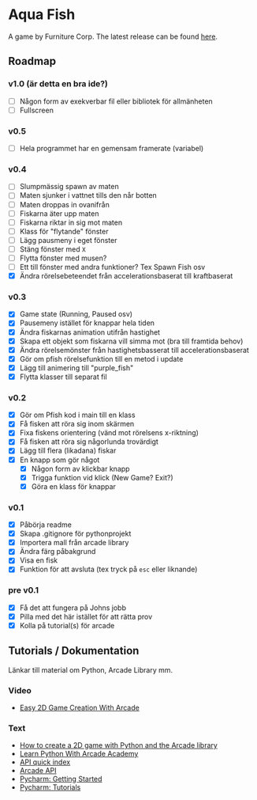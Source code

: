 # Aqua Fish

A game by Furniture Corp. The latest release can be found [here](https://github.com/owlnical/fc-aqua-fish/releases).

## Roadmap

### v1.0 (är detta en bra ide?)

- [ ] Någon form av exekverbar fil eller bibliotek för allmänheten
- [ ] Fullscreen

### v0.5

- [ ] Hela programmet har en gemensam framerate (variabel)

### v0.4

- [ ] Slumpmässig spawn av maten
- [ ] Maten sjunker i vattnet tills den når botten
- [ ] Maten droppas in ovanifrån
- [ ] Fiskarna äter upp maten
- [ ] Fiskarna riktar in sig mot maten
- [ ] Klass för "flytande" fönster
- [ ] Lägg pausmeny i eget fönster
- [ ] Stäng fönster med `X`
- [ ] Flytta fönster med musen?
- [ ] Ett till fönster med andra funktioner? Tex Spawn Fish osv
- [x] Ändra rörelsebeteendet från accelerationsbaserat till kraftbaserat

### v0.3

- [x] Game state (Running, Paused osv)
- [x] Pausemeny istället för knappar hela tiden
- [x] Ändra fiskarnas animation utifrån hastighet
- [x] Skapa ett objekt som fiskarna vill simma mot (bra till framtida behov)
- [x] Ändra rörelsemönster från hastighetsbasserat till accelerationsbaserat
- [x] Gör om pfish rörelsefunktion till en metod i update
- [x] Lägg till animering till "purple_fish"
- [x] Flytta klasser till separat fil

### v0.2
- [x] Gör om Pfish kod i main till en klass
- [x] Få fisken att röra sig inom skärmen
- [x] Fixa fiskens orientering (vänd mot rörelsens x-riktning)
- [x] Få fisken att röra sig någorlunda trovärdigt
- [x] Lägg till flera (likadana) fiskar
- [x] En knapp som gör något
  - [x] Någon form av klickbar knapp
  - [x] Trigga funktion vid klick (New Game? Exit?)
  - [x] Göra en klass för knappar

### v0.1

- [x] Påbörja readme
- [x] Skapa .gitignore för pythonprojekt
- [x] Importera mall från arcade library
- [x] Ändra färg påbakgrund
- [x] Visa en fisk
- [x] Funktion för att avsluta (tex tryck på `esc` eller liknande)

### pre v0.1

- [x] Få det att fungera på Johns jobb
- [x] Pilla med det här istället för att rätta prov
- [x] Kolla på tutorial(s) för arcade

## Tutorials / Dokumentation

Länkar till material om Python, Arcade Library mm.

### Video

- [Easy 2D Game Creation With Arcade](https://www.youtube.com/watch?v=8InKwiysVIk)

### Text

- [How to create a 2D game with Python and the Arcade library](https://opensource.com/article/18/4/easy-2d-game-creation-python-and-arcade)
- [Learn Python With Arcade Academy](https://arcade-book.readthedocs.io/en/latest/)
- [API quick index](http://arcade.academy/quick_index.html)
- [Arcade API](http://arcade.academy/arcade.html)
- [Pycharm: Getting Started](https://confluence.jetbrains.com/display/PYH/Getting+Started+with+PyCharm)
- [Pycharm: Tutorials](https://confluence.jetbrains.com/display/PYH/PyCharm+Tutorials)
